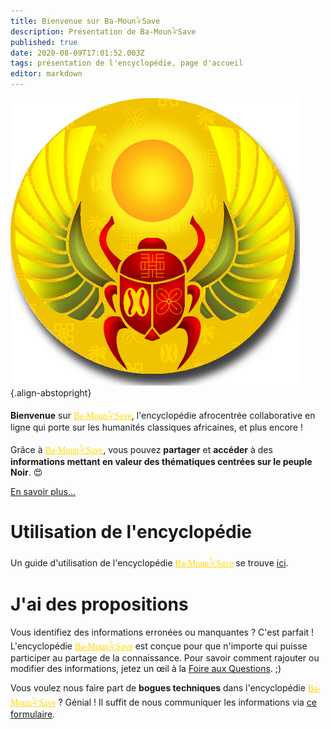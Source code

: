```yaml
---
title: Bienvenue sur Ba-Moun𓅝Save
description: Présentation de Ba-Moun𓅝Save
published: true
date: 2020-08-09T17:01:52.003Z
tags: présentation de l'encyclopédie, page d'accueil
editor: markdown
---
```


![ba-moun-logo.png](/images/ba-moun-save/ba-moun-logo.png){.align-abstopright}

**Bienvenue** sur <a href="https://save.ba-moun.com/fr/home" style="font-family:'Yatra One', PT-Serif, serif;color: gold" >Ba-Moun𓅝Save</a>, l'encyclopédie afrocentrée collaborative en ligne qui porte sur les humanités classiques africaines, et plus encore !

Grâce à <a href="https://save.ba-moun.com" style="font-family:'Yatra One', PT-Serif, serif;color: gold" >Ba-Moun𓅝Save</a>, vous pouvez **partager** et **accéder** à des **informations mettant en valeur des thématiques centrées sur le peuple Noir**. 😍

[En savoir plus…](/fr/à-propos)

# Utilisation de l'encyclopédie
Un guide d'utilisation de l'encyclopédie <a href="https://save.ba-moun.com" style="font-family:'Yatra One', PT-Serif, serif;color: gold" >Ba-Moun𓅝Save</a> se trouve [ici](/faq).

# J'ai des propositions

Vous identifiez des informations erronées ou manquantes ? C'est parfait ! L'encyclopédie <a href="https://save.ba-moun.com" style="font-family:'Yatra One', PT-Serif, serif;color: gold" >Ba-Moun𓅝Save</a> est conçue pour que n'importe qui puisse participer au partage de la connaissance. Pour savoir comment rajouter ou modifier des informations, jetez un œil à la [Foire aux Questions](/faq). ;)
 
Vous voulez nous faire part de **bogues techniques** dans l'encyclopédie <a href="https://save.ba-moun.com" style="font-family:'Yatra One', PT-Serif, serif;color: gold" >Ba-Moun𓅝Save</a> ?
Génial ! Il suffit de nous communiquer les informations via [ce formulaire](https://www.ba-moun.com/kriye-ba-moun).